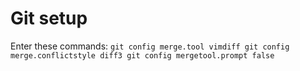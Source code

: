 # Git setup
Enter these commands:
`git config merge.tool vimdiff
git config merge.conflictstyle diff3
git config mergetool.prompt false`

